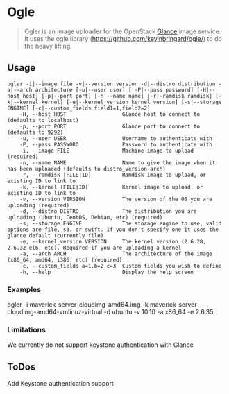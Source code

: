 # Ogle

> Ogler is an image uploader for the OpenStack [Glance](http://glance.openstack.org/) image service.
> It uses the ogle library (https://github.com/kevinbringard/ogle/) to do the heavy lifting.

## Usage
	ogler -i|--image file -v|--version version -d|--distro distribution -a|--arch architecture [-u|--user user] [ -P|--pass password] [-H|--host host] [-p|--port port] [-n|--name name] [-r|-ramdisk ramdisk] [-k|--kernel kernel] [-e|--kernel_version kernel_version] [-s|--storage ENGINE] [-c|--custom_fields field1=1,field2=2]
    	-H, --host HOST                  Glance host to connect to (defaults to localhost)
    	-p, --port PORT                  Glance port to connect to (defaults to 9292)
    	-u, --user USER                  Username to authenticate with
    	-P, --pass PASSWORD              Password to authenticate with
    	-i, --image FILE                 Machine image to upload (required)
    	-n, --name NAME                  Name to give the image when it has been uploaded (defaults to distro_version-arch)
    	-r, --ramdisk [FILE|ID]          Ramdisk image to upload, or existing ID to link to
    	-k, --kernel [FILE|ID]           Kernel image to upload, or existing ID to link to
    	-v, --version VERSION            The version of the OS you are uploading (required)
    	-d, --distro DISTRO              The distribution you are uploading (Ubuntu, CentOS, Debian, etc) (required)
    	-s, --storage ENGINE             The storage engine to use, valid options are file, s3, or swift. If you don't specify one it uses the glance default (currently file)
    	-e, --kernel_version VERSION     The kernel version (2.6.28, 2.6.32-el6, etc). Required if you are uploading a kernel
    	-a, --arch ARCH                  The architecture of the image (x86_64, amd64, i386, etc) (required)
    	-c, --custom_fields a=1,b=2,c=3  Custom fields you wish to define
    	-h, --help                       Display the help screen

### Examples
  ogler -i maverick-server-cloudimg-amd64.img  -k maverick-server-cloudimg-amd64-vmlinuz-virtual -d ubuntu -v 10.10 -a x86_64 -e 2.6.35

### Limitations
  We currently do not support keystone authentication with Glance

## ToDos
  Add Keystone authentication support
